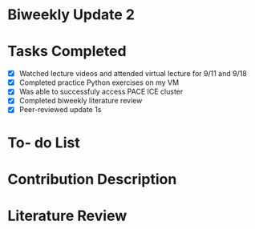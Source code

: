 # Biweekly Update 2

# Tasks Completed
- [x] Watched lecture videos and attended virtual lecture for 9/11 and 9/18
- [x] Completed practice Python exercises on my VM
- [x] Was able to successfuly access PACE ICE cluster
- [x] Completed biweekly literature review
- [x] Peer-reviewed update 1s

# To- do List

# Contribution Description

# Literature Review
